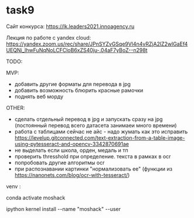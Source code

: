 # task9

Сайт конкурса: https://lk.leaders2021.innoagency.ru

Лекция по работе с yandex cloud: https://yandex.zoom.us/rec/share/JPnSYZvGSqe9Vl4n4vRZjA2lZ2wlGaEf4UEQNi_IhwFuNqNoLCFCloB6xZS40ju-.04aF7yBoZ--n298t

TODO:

MVP:
 - добавить другие форматы для перевода в jpg
 - добавить возможность блюрить красные рамочки
 - поднять веб морду
 
OTHER:
 - сделать отдельный перевод в jpg и запускать сразу на jpg (постоянный перевод всего датасета занимаеи много времени)
 - работа с таблицами сейчас не айс - надо жумать как это исправить https://levelup.gitconnected.com/text-extraction-from-a-table-image-using-pytesseract-and-opencv-3342870691ae
 - не выделать если школа, орден, медаль и тп
 - проверить thresshold при определение. текста в рамках в ocr
 - попробовать другие алгоритмы ocr
 - при распознавании картинки "нормализовать ее" (функции из https://nanonets.com/blog/ocr-with-tesseract/)


venv :

conda activate moshack

ipython kernel install --name "moshack" --user
